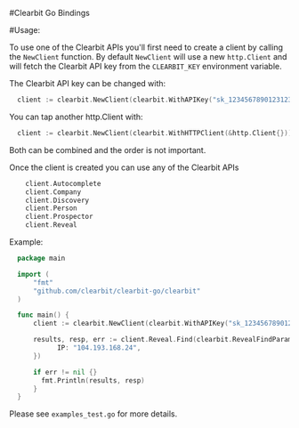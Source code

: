 #Clearbit Go Bindings

#Usage:

To use one of the Clearbit APIs you'll first need to create a client by calling the `NewClient` function.
By default `NewClient` will use a new `http.Client` and will fetch the Clearbit API key from the `CLEARBIT_KEY` environment variable.

The Clearbit API key can be changed with:

```go
  client := clearbit.NewClient(clearbit.WithAPIKey("sk_1234567890123123"))
```

You can tap another http.Client with:

```go
  client := clearbit.NewClient(clearbit.WithHTTPClient(&http.Client{}))
```

Both can be combined and the order is not important.

Once the client is created you can use any of the Clearbit APIs

```go
	client.Autocomplete
	client.Company     
	client.Discovery   
	client.Person      
	client.Prospector  
	client.Reveal      
```

Example:

```go
  package main

  import (
      "fmt"
      "github.com/clearbit/clearbit-go/clearbit"
  )

  func main() {
      client := clearbit.NewClient(clearbit.WithAPIKey("sk_1234567890123123"))

      results, resp, err := client.Reveal.Find(clearbit.RevealFindParams{
            IP: "104.193.168.24",
      })

      if err != nil {}
        fmt.Println(results, resp)
      }
  }
```

Please see `examples_test.go` for more details.
